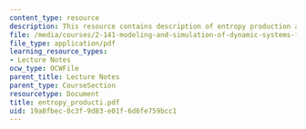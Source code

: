 ```yaml
---
content_type: resource
description: This resource contains description of entropy production and nonlinearity.
file: /media/courses/2-141-modeling-and-simulation-of-dynamic-systems-fall-2006/19a8fbec0c3f9d83e01f6d6fe759bcc1_entropy_producti.pdf
file_type: application/pdf
learning_resource_types:
- Lecture Notes
ocw_type: OCWFile
parent_title: Lecture Notes
parent_type: CourseSection
resourcetype: Document
title: entropy_producti.pdf
uid: 19a8fbec-0c3f-9d83-e01f-6d6fe759bcc1
---
```

